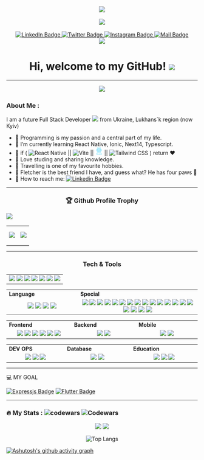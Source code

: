 
<div id="header" align="center">
  <img src="https://media.giphy.com/media/fgLPuyyoxzl3166xGo/giphy-downsized-large.gif" width="100"/>
</div>

<p align="center">
  <img src="https://readme-typing-svg.herokuapp.com/?lines=Creative,%20enthusiastic%20and%20Results-driven%20Front%20End%20Developer;%2B1%20years%20of%20hands-on%20experience;&center=true&width=800&height=45">
</p>

<!-- badges for social network -->
<div id="badges" align="center">
  <a href="https://www.linkedin.com/in/iryna-vyshniak-428b25259">
    <img src="https://img.shields.io/badge/LinkedIn-blue?style=for-the-badge&logo=linkedin&logoColor=white" alt="LinkedIn Badge"/>
  </a>
  <a href="https://twitter.com/YarynaVN">
    <img src="https://img.shields.io/badge/Twitter-blue?style=for-the-badge&logo=twitter&logoColor=white" alt="Twitter Badge"/>
  </a>
  <a href="https://www.instagram.com/code_da_vinci.js/">
    <img src="https://img.shields.io/badge/-@code_da_vinci-e84393?style=for-the-badge&logo=instagram&logoColor=white" alt="Instagram Badge"/>
  </a>
  <a href="mailto:iryna.vyshniak@gmail.com">
    <img src="https://img.shields.io/badge/-Iryna_VN-c0392b?style=for-the-badge&logo=gmail&logoColor=white" alt="Mail Badge"/>
  </a>

</div>
<!-- views counter -->
<div align="center">
<a href="https://u8views.com/github/Iryna-Vyshniak"><img src="https://u8views.com/api/v1/github/profiles/111734415/views/day-week-month-total-count.svg"></a>
</div>
<!-- greeting  -->
<h1 align="center">
  Hi, welcome to my GitHub!
  <img src="https://media.giphy.com/media/hvRJCLFzcasrR4ia7z/giphy.gif" width="30px"/>
</h1>

---

<div align="center">
<img src="https://ik.imagekit.io/lfg3p2t8y/Silent%20brings%20an%20idea%20to%20become%20a%20great%20power.png?updatedAt=1697403488651" width="1920" height="auto"/> 
</div>

<!-- hero -->
### About Me :
I am a future Full Stack Developer <img src="https://media.giphy.com/media/GVdqiRZjAcYumSkCbT/giphy.gif" width="25"> from Ukraine, Lukhans`k region (now Kyiv) 
- :open_book: Programming is my passion and a central part of my life. 
- :open_book: I’m currently learning React Native, Ionic, Next14, Typescript.
- :open_book: if (  <img src="https://ik.imagekit.io/irinavn2011/react-native-logo-768x890.png?updatedAt=1687875595721" title="React Native" alt="React Native" width="20" height="22"/> || <img src="https://ik.imagekit.io/irinavn2011/vite.png?updatedAt=1687900100383" title="Vite" alt="Vite" width="20" height="20"/> || <img src="https://github.com/devicons/devicon/blob/master/icons/react/react-original-wordmark.svg" title="React" alt="React" width="20" height="20"/> || <img src="https://ik.imagekit.io/irinavn2011/67109815.png?updatedAt=1687875935356"  title="Tailwind" alt="Tailwind CSS" width="20" height="20"/> ) return ❤️
- :open_book: Love studing and sharing knowledge.
- :open_book: Travelling is one of my favourite hobbies.
- :open_book:  Fletcher is the best friend I have, and guess what? He has four paws :paw_prints:
- :email: How to reach me: [![Linkedin Badge](https://img.shields.io/badge/-Linkedin-blue?style=flat&logo=Linkedin&logoColor=white)](https://www.linkedin.com/in/iryna-vyshniak-428b25259)

---

<h3 align="center">🏆 Github Profile Trophy</h3>


<table>
<tr align="center">

![](http://github-profile-summary-cards.vercel.app/api/cards/profile-details?username=Iryna-Vyshniak&theme=blueberry)
<tr>

</tr>
<td>

![](http://github-profile-summary-cards.vercel.app/api/cards/repos-per-language?username=Iryna-Vyshniak&theme=blueberry)
</td>
<td>

![](http://github-profile-summary-cards.vercel.app/api/cards/most-commit-language?username=Iryna-Vyshniak&theme=blueberry)
</td>
</tr>
</table>



---

<h3 align="center">Tech & Tools</h3>

<table>
  <tr>
    <td valign="center" align="center">
      <img src="https://img.shields.io/badge/8+hours per day-blue" />
      <img src="https://img.shields.io/badge/Attention to detail-blue" />
      <img src="https://img.shields.io/badge/Willingness to learn-blue" />
      <img src="https://img.shields.io/badge/Collaborative mindset-blue" />
      <img src="https://img.shields.io/badge/Customer centric approach-blue" />
      <img src="https://img.shields.io/badge/String work ethic-blue" />
      <img src="https://img.shields.io/badge/Creative problem solving skills-blue" />
    </td>
  </tr>
</table>

<table>
  <tr>
    <td valign="center" width="200px"><b>Language<b></td>
    <td valign="center" width="200px"><b>Special<b></td>
  </tr>
  <tr>
    <td valign="center" align="center" width="300px">
      <img src="https://img.shields.io/badge/HTML-blue" /> 
      <img src="https://img.shields.io/badge/CSS-blue" /> 
      <img src="https://img.shields.io/badge/JavaScript-blue" /> 
      <img src="https://img.shields.io/badge/TypeScript-blue" />
    </td>      
    <td valign="center" align="center" width="600px">
      <img src="https://img.shields.io/badge/Socket.io-blue" />
      <img src="https://img.shields.io/badge/websocket-blue" />
      <img src="https://img.shields.io/badge/Firebase-blue" />
      <img src="https://img.shields.io/badge/Mongoose-blue" /> 
      <img src="https://img.shields.io/badge/Atlas-blue" />
      <img src="https://img.shields.io/badge/Axios-blue" />
      <img src="https://img.shields.io/badge/Clerk Auth-blue" />
      <img src="https://img.shields.io/badge/Uploadthing-blue" />
      <img src="https://img.shields.io/badge/i18next-blue" />
      <img src="https://img.shields.io/badge/Formik-blue" />
      <img src="https://img.shields.io/badge/Figma-blue" /> 
      <img src="https://img.shields.io/badge/Postman-blue" /> 
      <img src="https://img.shields.io/badge/Swagger-blue" /> 
      <img src="https://img.shields.io/badge/GIT-blue" /> 
      <img src="https://img.shields.io/badge/BASH-blue" /> 
      <img src="https://img.shields.io/badge/Powershell-blue" /> 
      <img src="https://img.shields.io/badge/VisualStudio-blue" /> 
      <img src="https://img.shields.io/badge/Trello-blue" /> 
      <img src="https://img.shields.io/badge/Slack-blue" /> 
    </td>
  </tr>
</table>
<table>
  <tr>
    <td valign="center" width="100px"><b>Frontend<b></td>
    <td valign="center" width="100px"><b>Backend<b></td>
    <td valign="center" width="100px"><b>Mobile<b></td>
  </tr>
  <tr>
    <td valign="center" align="center" width="300px">
      <img src="https://img.shields.io/badge/React-blue" /> 
      <img src="https://img.shields.io/badge/Next-blue" /> 
      <img src="https://img.shields.io/badge/Tailwind-blue" />
      <img src="https://img.shields.io/badge/MUI-blue" /> 
      <img src="https://img.shields.io/badge/Shadcn-blue" />
      <img src="https://img.shields.io/badge/Chakra-blue" />
    </td>      
    <td valign="center" align="center" width="300px">
      <img src="https://img.shields.io/badge/Node.js-blue" /> 
      <img src="https://img.shields.io/badge/Express-blue" /> 
    </td>
    <td valign="center" align="center" width="300px">
      <img src="https://img.shields.io/badge/React Native-blue" /> 
      <img src="https://img.shields.io/badge/React Ionic-blue" /> 
    </td>
  </tr>
</table>
<table>
  <tr>
    <td valign="center" width="100px"><b>DEV OPS</b></td>
    <td valign="center" width="100px"><b>Database<b></td>
    <td valign="center" width="100px"><b>Education<b></td>
  </tr>
  <tr>
    <td valign="center" align="center" width="300px">
      <img src="https://img.shields.io/badge/Vercel-blue" /> 
      <img src="https://img.shields.io/badge/Render-blue" /> 
      <img src="https://img.shields.io/badge/Netlify-blue" />
    </td>      
    <td valign="center" align="center" width="300px">
       <img src="https://img.shields.io/badge/Mongodb-blue" /> 
      <img src="https://img.shields.io/badge/SQLite-blue" /> 
    </td>
    <td valign="center" align="center" width="300px">
      <img src="https://img.shields.io/badge/Freecodecamp-blue" /> 
      <img src="https://img.shields.io/badge/UDEMY-blue" /> 
      <img src="https://img.shields.io/badge/MDN-blue" /> 
    </td>
  </tr>
</table>


---


<div style="align: left; width: 50%;">
💻 MY GOAL 
  
 [![Expressjs Badge](https://img.shields.io/badge/Vue.js-35495E?style=for-the-badge&logo=vue.js&logoColor=4FC08D)](#)
 [![Flutter Badge](https://img.shields.io/badge/Flutter-02569B?style=for-the-badge&logo=flutter&logoColor=white)](#)

</div>



<!-- <div align="center">
<img src="https://ik.imagekit.io/irinavn2011/github-wrapped.png?updatedAt=1706124962255" width="auto" height="auto"/> 

</div> --> 

---

### :fire: My Stats : <img src="https://img.shields.io/badge/Codewars-B1361E?style=for-the-badge&logo=Codewars&logoColor=white" alt="codewars"/> ![Codewars](https://www.codewars.com/users/Iryna-Vyshniak/badges/small)

<div align="center" display="flex" flex-wrap="wrap"> 



 <img height="150em" src="https://streak-stats.demolab.com?user=Iryna-Vyshniak&theme=soft-green&hide_border=true&background=FFFFFF00&dates=00AF4BF4&fire=19892F&currStreakNum=19892F&sideNums=19892F"/>

<picture height="150em" width="150em">
  <source
    srcset="https://github-readme-stats.vercel.app/api?username=Iryna-Vyshniak&show_icons=true&theme=dark&theme=transparent&hide_border=true&title_color=002db0&text_color=2ab000"
    media="(prefers-color-scheme: dark)"
  />
  <source
    srcset="https://github-readme-stats.vercel.app/api?username=Iryna-Vyshniak&show_icons=true&theme=transparent&hide_border=true&title_color=002db0&text_color=2ab000"
    media="(prefers-color-scheme: light), (prefers-color-scheme: no-preference)"
  />
  <img src="https://github-readme-stats.vercel.app/api?username=Iryna-Vyshniak&show_icons=true&theme=transparent&hide_border=true&title_color=002db0&text_color=2ab000" />
</picture>

![Top Langs](https://github-readme-stats.vercel.app/api/top-langs/?username=Iryna-Vyshniak&layout=compact&theme=transparent&hide_border=true)
<!--[![Harlok's wakatime stats](https://github-readme-stats.vercel.app/api/wakatime?username=Iryna-Vyshniak)](https://github.com/Iryna-Vyshniak/github-readme-stats) -->
</div>

[![Ashutosh's github activity graph](https://github-readme-activity-graph.vercel.app/graph?username=Iryna-Vyshniak&bg_color=000000&color=ffffff&line=2eb830&point=05ff22&area=true&hide_border=true)](https://github.com/ashutosh00710/github-readme-activity-graph)
<!--[![Ashutosh's github activity graph](https://github-readme-activity-graph.vercel.app/graph?username=Iryna-Vyshniak&bg_color=000000&color=ffffff&line=2eb830&point=05ff22&area=true&hide_border=true&theme=transparent)](https://github.com/ashutosh00710/github-readme-activity-graph)-->
<!--  <p text-align="center">
  <img align="center" src="https://github-profile-trophy-arasgungore.vercel.app/?username=Iryna-Vyshniak&no-frame=true&no-bg=true&theme=flat&column=8&margin-w=5&margin-h=5&rank=-?" alt="Iryna-Vyshniak" />
  </p> -->

<!-- ### Snake eating my contribution graph -->
<!-- ![github contribution grid snake animation](https://raw.githubusercontent.com/Iryna-Vyshniak/Iryna-Vyshniak/output/github-contribution-grid-snake-dark.svg#gh-dark-mode-only) -->
<!-- ![github contribution grid snake animation](https://raw.githubusercontent.com/Iryna-Vyshniak/Iryna-Vyshniak/output/github-contribution-grid-snake.svg#gh-light-mode-only) -->

